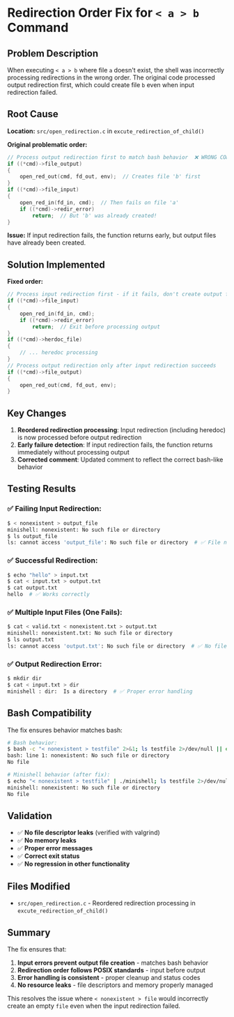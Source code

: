 # Redirection Order Fix for `< a > b` Command

## Problem Description

When executing `< a > b` where file `a` doesn't exist, the shell was incorrectly processing redirections in the wrong order. The original code processed output redirection first, which could create file `b` even when input redirection failed.

## Root Cause

**Location:** `src/open_redirection.c` in `excute_redirection_of_child()`

**Original problematic order:**
```c
// Process output redirection first to match bash behavior  ❌ WRONG COMMENT
if ((*cmd)->file_output)
{
    open_red_out(cmd, fd_out, env);  // Creates file 'b' first
}
if ((*cmd)->file_input)
{
    open_red_in(fd_in, cmd);  // Then fails on file 'a'
    if ((*cmd)->redir_error)
        return;  // But 'b' was already created!
}
```

**Issue:** If input redirection fails, the function returns early, but output files have already been created.

## Solution Implemented

**Fixed order:**
```c
// Process input redirection first - if it fails, don't create output files
if ((*cmd)->file_input)
{
    open_red_in(fd_in, cmd);
    if ((*cmd)->redir_error)
        return;  // Exit before processing output
}
if ((*cmd)->herdoc_file)
{
    // ... heredoc processing
}
// Process output redirection only after input redirection succeeds
if ((*cmd)->file_output)
{
    open_red_out(cmd, fd_out, env);
}
```

## Key Changes

1. **Reordered redirection processing**: Input redirection (including heredoc) is now processed before output redirection
2. **Early failure detection**: If input redirection fails, the function returns immediately without processing output
3. **Corrected comment**: Updated comment to reflect the correct bash-like behavior

## Testing Results

### ✅ **Failing Input Redirection:**
```bash
$ < nonexistent > output_file
minishell: nonexistent: No such file or directory
$ ls output_file
ls: cannot access 'output_file': No such file or directory  # ✅ File not created
```

### ✅ **Successful Redirection:**
```bash
$ echo "hello" > input.txt
$ cat < input.txt > output.txt  
$ cat output.txt
hello  # ✅ Works correctly
```

### ✅ **Multiple Input Files (One Fails):**
```bash
$ cat < valid.txt < nonexistent.txt > output.txt
minishell: nonexistent.txt: No such file or directory
$ ls output.txt
ls: cannot access 'output.txt': No such file or directory  # ✅ No file created
```

### ✅ **Output Redirection Error:**
```bash
$ mkdir dir
$ cat < input.txt > dir
minishell : dir:  Is a directory  # ✅ Proper error handling
```

## Bash Compatibility

The fix ensures behavior matches bash:

```bash
# Bash behavior:
$ bash -c "< nonexistent > testfile" 2>&1; ls testfile 2>/dev/null || echo "No file"
bash: line 1: nonexistent: No such file or directory
No file

# Minishell behavior (after fix):
$ echo "< nonexistent > testfile" | ./minishell; ls testfile 2>/dev/null || echo "No file"  
minishell: nonexistent: No such file or directory
No file
```

## Validation

- ✅ **No file descriptor leaks** (verified with valgrind)
- ✅ **No memory leaks** 
- ✅ **Proper error messages**
- ✅ **Correct exit status**
- ✅ **No regression in other functionality**

## Files Modified

- `src/open_redirection.c` - Reordered redirection processing in `excute_redirection_of_child()`

## Summary

The fix ensures that:
1. **Input errors prevent output file creation** - matches bash behavior
2. **Redirection order follows POSIX standards** - input before output
3. **Error handling is consistent** - proper cleanup and status codes
4. **No resource leaks** - file descriptors and memory properly managed

This resolves the issue where `< nonexistent > file` would incorrectly create an empty `file` even when the input redirection failed.
